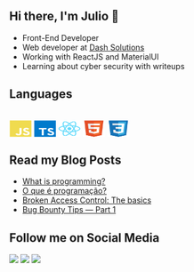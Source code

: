 ## Hi there, I'm Julio 👋

* Front-End Developer
* Web developer at [Dash Solutions](https://www.dashsolutions.com.br)
* Working with ReactJS and MaterialUI
* Learning about cyber security with writeups

<!---
## Github Stats

<div>
  <a href="https://github.com/JulioSergioFS">
  <img height="180em" src="https://github-readme-stats.vercel.app/api?username=JulioSergioFS&show_icons=true&theme=dracula&include_all_commits=true&count_private=true"/>
  <img height="180em" src="https://github-readme-stats.vercel.app/api/top-langs/?username=JulioSergioFS&layout=compact&langs_count=7&theme=dracula"/>
</div>​

27
--->

<!---

 ## Current Personal Project
  
  <div>
<a href="https://github.com/JuliSergioFS/firefox-dictionary-extension ">
  <img height="135em" align="center" src="https://github-readme-stats.vercel.app/api/pin/?username=JulioSergioFS&repo=firefox-dictionary-extension&show_icons=true&theme=dracula" />
</a>
  </div>

--->

## Languages
<div style="display: inline_block"><br>
  <img align="center" alt="Js" height="30" width="40" src="https://raw.githubusercontent.com/devicons/devicon/master/icons/javascript/javascript-plain.svg">
  <img align="center" alt="Ts" height="30" width="40" src="https://raw.githubusercontent.com/devicons/devicon/master/icons/typescript/typescript-plain.svg">
  <img align="center" alt="React" height="30" width="40" src="https://raw.githubusercontent.com/devicons/devicon/master/icons/react/react-original.svg">
  <img align="center" alt="HTML" height="30" width="40" src="https://raw.githubusercontent.com/devicons/devicon/master/icons/html5/html5-original.svg">
  <img align="center" alt="CSS" height="30" width="40" src="https://raw.githubusercontent.com/devicons/devicon/master/icons/css3/css3-original.svg">  
</div>

## Read my Blog Posts
  
- [What is programming?](https://juliosergiofs.medium.com/what-is-programming-c41041414573)
- [O que é programação?](https://juliosergiofs.medium.com/o-que-é-programação-742a180d8a97)
- [Broken Access Control: The basics](https://juliosergiofs.medium.com/broken-access-control-what-i-have-learned-1223874179cd)
- [Bug Bounty Tips — Part 1](https://juliosergiofs.medium.com/bug-bounty-tips-part-1-5d3f13bb7906)
  
## Follow me on Social Media
<div> 
  <a href="https://instagram.com/julio_sergiofs" target="_blank"><img src="https://img.shields.io/badge/-Instagram-%23E4405F?style=for-the-badge&logo=instagram&logoColor=white" target="_blank"></a>
  <a href = "mailto:juliosergio010302@gmail.com"><img src="https://img.shields.io/badge/-Gmail-%23333?style=for-the-badge&logo=gmail&logoColor=white" target="_blank"></a>
  <a href="https://www.linkedin.com/in/julio-sergio-ferreira-silva" target="_blank"><img src="https://img.shields.io/badge/-LinkedIn-%230077B5?style=for-the-badge&logo=linkedin&logoColor=white" target="_blank"></a>
</div>
  <!--
**JulioSergioFS/JulioSergioFS** is a ✨ _special_ ✨ repository because its `README.md` (this file) appears on your GitHub profile.

Here are some ideas to get you started:

- 🔭 I’m currently working on ...
- 🌱 I’m currently learning ...
- 👯 I’m looking to collaborate on ...
- 🤔 I’m looking for help with ...
- 💬 Ask me about ...
- 📫 How to reach me: ...
- 😄 Pronouns: ...
- ⚡ Fun fact: ...
-->
